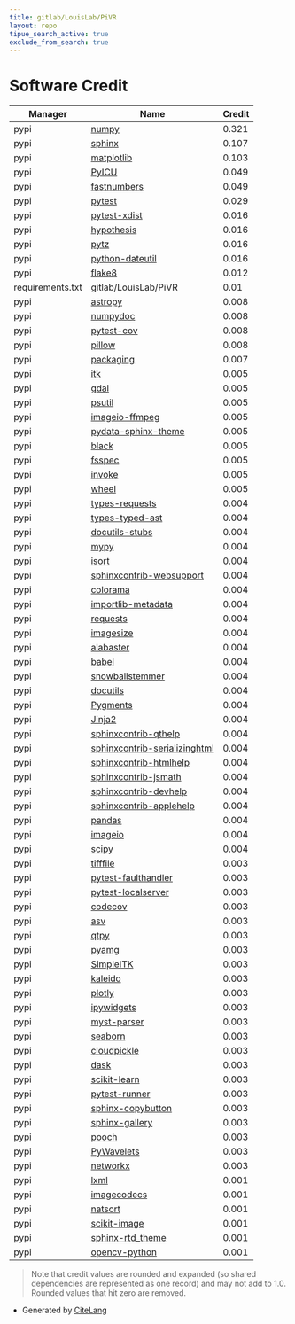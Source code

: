 ```yaml
---
title: gitlab/LouisLab/PiVR
layout: repo
tipue_search_active: true
exclude_from_search: true
---
```

# Software Credit

|Manager|Name|Credit|
|-------|----|------|
|pypi|[numpy](https://www.numpy.org)|0.321|
|pypi|[sphinx](https://www.sphinx-doc.org/)|0.107|
|pypi|[matplotlib](https://matplotlib.org)|0.103|
|pypi|[PyICU](https://gitlab.pyicu.org/main/pyicu)|0.049|
|pypi|[fastnumbers](https://github.com/SethMMorton/fastnumbers)|0.049|
|pypi|[pytest](https://pypi.org/project/pytest)|0.029|
|pypi|[pytest-xdist](https://pypi.org/project/pytest-xdist)|0.016|
|pypi|[hypothesis](https://pypi.org/project/hypothesis)|0.016|
|pypi|[pytz](https://pypi.org/project/pytz)|0.016|
|pypi|[python-dateutil](https://pypi.org/project/python-dateutil)|0.016|
|pypi|[flake8](https://pypi.org/project/flake8)|0.012|
|requirements.txt|gitlab/LouisLab/PiVR|0.01|
|pypi|[astropy](https://pypi.org/project/astropy)|0.008|
|pypi|[numpydoc](https://pypi.org/project/numpydoc)|0.008|
|pypi|[pytest-cov](https://pypi.org/project/pytest-cov)|0.008|
|pypi|[pillow](https://pypi.org/project/pillow)|0.008|
|pypi|[packaging](https://pypi.org/project/packaging)|0.007|
|pypi|[itk](https://itk.org/)|0.005|
|pypi|[gdal](https://pypi.org/project/gdal)|0.005|
|pypi|[psutil](https://pypi.org/project/psutil)|0.005|
|pypi|[imageio-ffmpeg](https://pypi.org/project/imageio-ffmpeg)|0.005|
|pypi|[pydata-sphinx-theme](https://pypi.org/project/pydata-sphinx-theme)|0.005|
|pypi|[black](https://pypi.org/project/black)|0.005|
|pypi|[fsspec](https://pypi.org/project/fsspec)|0.005|
|pypi|[invoke](https://pypi.org/project/invoke)|0.005|
|pypi|[wheel](https://pypi.org/project/wheel)|0.005|
|pypi|[types-requests](https://pypi.org/project/types-requests)|0.004|
|pypi|[types-typed-ast](https://pypi.org/project/types-typed-ast)|0.004|
|pypi|[docutils-stubs](https://pypi.org/project/docutils-stubs)|0.004|
|pypi|[mypy](https://pypi.org/project/mypy)|0.004|
|pypi|[isort](https://pypi.org/project/isort)|0.004|
|pypi|[sphinxcontrib-websupport](https://pypi.org/project/sphinxcontrib-websupport)|0.004|
|pypi|[colorama](https://pypi.org/project/colorama)|0.004|
|pypi|[importlib-metadata](https://pypi.org/project/importlib-metadata)|0.004|
|pypi|[requests](https://pypi.org/project/requests)|0.004|
|pypi|[imagesize](https://pypi.org/project/imagesize)|0.004|
|pypi|[alabaster](https://pypi.org/project/alabaster)|0.004|
|pypi|[babel](https://pypi.org/project/babel)|0.004|
|pypi|[snowballstemmer](https://pypi.org/project/snowballstemmer)|0.004|
|pypi|[docutils](https://pypi.org/project/docutils)|0.004|
|pypi|[Pygments](https://pypi.org/project/Pygments)|0.004|
|pypi|[Jinja2](https://pypi.org/project/Jinja2)|0.004|
|pypi|[sphinxcontrib-qthelp](https://pypi.org/project/sphinxcontrib-qthelp)|0.004|
|pypi|[sphinxcontrib-serializinghtml](https://pypi.org/project/sphinxcontrib-serializinghtml)|0.004|
|pypi|[sphinxcontrib-htmlhelp](https://pypi.org/project/sphinxcontrib-htmlhelp)|0.004|
|pypi|[sphinxcontrib-jsmath](https://pypi.org/project/sphinxcontrib-jsmath)|0.004|
|pypi|[sphinxcontrib-devhelp](https://pypi.org/project/sphinxcontrib-devhelp)|0.004|
|pypi|[sphinxcontrib-applehelp](https://pypi.org/project/sphinxcontrib-applehelp)|0.004|
|pypi|[pandas](https://pandas.pydata.org)|0.004|
|pypi|[imageio](https://github.com/imageio/imageio)|0.004|
|pypi|[scipy](https://www.scipy.org)|0.004|
|pypi|[tifffile](https://www.lfd.uci.edu/~gohlke/)|0.003|
|pypi|[pytest-faulthandler](https://pypi.org/project/pytest-faulthandler)|0.003|
|pypi|[pytest-localserver](https://pypi.org/project/pytest-localserver)|0.003|
|pypi|[codecov](https://pypi.org/project/codecov)|0.003|
|pypi|[asv](https://pypi.org/project/asv)|0.003|
|pypi|[qtpy](https://pypi.org/project/qtpy)|0.003|
|pypi|[pyamg](https://pypi.org/project/pyamg)|0.003|
|pypi|[SimpleITK](https://pypi.org/project/SimpleITK)|0.003|
|pypi|[kaleido](https://pypi.org/project/kaleido)|0.003|
|pypi|[plotly](https://pypi.org/project/plotly)|0.003|
|pypi|[ipywidgets](https://pypi.org/project/ipywidgets)|0.003|
|pypi|[myst-parser](https://pypi.org/project/myst-parser)|0.003|
|pypi|[seaborn](https://pypi.org/project/seaborn)|0.003|
|pypi|[cloudpickle](https://pypi.org/project/cloudpickle)|0.003|
|pypi|[dask](https://pypi.org/project/dask)|0.003|
|pypi|[scikit-learn](https://pypi.org/project/scikit-learn)|0.003|
|pypi|[pytest-runner](https://pypi.org/project/pytest-runner)|0.003|
|pypi|[sphinx-copybutton](https://pypi.org/project/sphinx-copybutton)|0.003|
|pypi|[sphinx-gallery](https://pypi.org/project/sphinx-gallery)|0.003|
|pypi|[pooch](https://pypi.org/project/pooch)|0.003|
|pypi|[PyWavelets](https://pypi.org/project/PyWavelets)|0.003|
|pypi|[networkx](https://pypi.org/project/networkx)|0.003|
|pypi|[lxml](https://pypi.org/project/lxml)|0.001|
|pypi|[imagecodecs](https://pypi.org/project/imagecodecs)|0.001|
|pypi|[natsort](https://github.com/SethMMorton/natsort)|0.001|
|pypi|[scikit-image](https://scikit-image.org)|0.001|
|pypi|[sphinx-rtd_theme](https://github.com/rtfd/sphinx_rtd_theme/)|0.001|
|pypi|[opencv-python](https://github.com/skvark/opencv-python)|0.001|


> Note that credit values are rounded and expanded (so shared dependencies are represented as one record) and may not add to 1.0. Rounded values that hit zero are removed.


- Generated by [CiteLang](https://github.com/vsoch/citelang)
